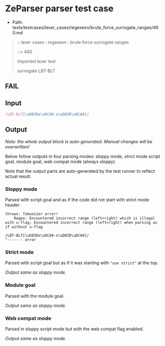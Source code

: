 # ZeParser parser test case

- Path: tests/testcases/lexer_cases/regexesn/brute_force_surrogate_ranges/460.md

> :: lexer cases : regexesn : brute force surrogate ranges
>
> ::> 460
>
> Imported lexer test
>
> surrogate LBT-BLT

## FAIL

## Input

`````js
/LBT-BLT[\uD83Dx\uDCA9-x\uD83D\uDCA9]/
`````

## Output

_Note: the whole output block is auto-generated. Manual changes will be overwritten!_

Below follow outputs in four parsing modes: sloppy mode, strict mode script goal, module goal, web compat mode (always sloppy).

Note that the output parts are auto-generated by the test runner to reflect actual result.

### Sloppy mode

Parsed with script goal and as if the code did not start with strict mode header.

`````
throws: Tokenizer error!
    Regex: Encountered incorrect range (left>right) which is illegal with u-flag; Encountered incorrect range (left>right) when parsing as if without u-flag

/LBT-BLT[\uD83Dx\uDCA9-x\uD83D\uDCA9]/
^------- error
`````

### Strict mode

Parsed with script goal but as if it was starting with `"use strict"` at the top.

_Output same as sloppy mode._

### Module goal

Parsed with the module goal.

_Output same as sloppy mode._

### Web compat mode

Parsed in sloppy script mode but with the web compat flag enabled.

_Output same as sloppy mode._
